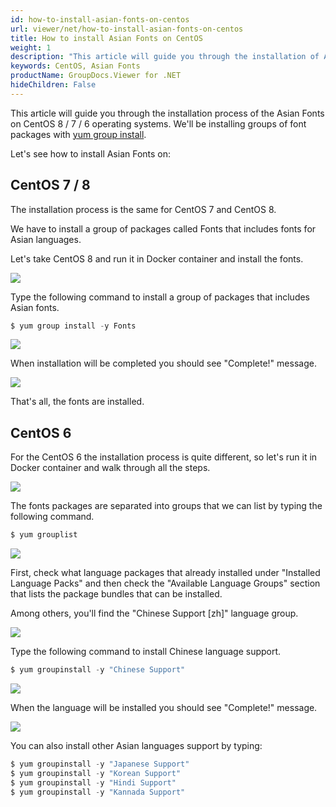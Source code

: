 ```yaml
---
id: how-to-install-asian-fonts-on-centos
url: viewer/net/how-to-install-asian-fonts-on-centos
title: How to install Asian Fonts on CentOS
weight: 1
description: "This article will guide you through the installation of Asian Fonts on CentOS 6 / 7 / 8."
keywords: CentOS, Asian Fonts
productName: GroupDocs.Viewer for .NET
hideChildren: False
---
```

This article will guide you through the installation process of the Asian Fonts on CentOS 8 / 7 / 6 operating systems. We'll be installing groups of font packages with [yum group install](https://access.redhat.com/documentation/en-us/red_hat_enterprise_linux/7/html/system_administrators_guide/sec-working_with_package_groups).

Let's see how to install Asian Fonts on:


## CentOS 7 / 8

The installation process is the same for CentOS 7 and CentOS 8.

We have to install a group of packages called Fonts that includes fonts for Asian languages.

Let's take CentOS 8 and run it in Docker container and install the fonts. 

![](viewer/net/images/how-to-install-asian-fonts-on-centos.png)

Type the following command to install a group of packages that includes Asian fonts.

```csharp
$ yum group install -y Fonts
```

  
![](viewer/net/images/how-to-install-asian-fonts-on-centos_1.png)

When installation will be completed you should see "Complete!" message.

![](viewer/net/images/how-to-install-asian-fonts-on-centos_2.png)

That's all, the fonts are installed.

## CentOS 6

For the CentOS 6 the installation process is quite different, so let's run it in Docker container and walk through all the steps.

![](viewer/net/images/how-to-install-asian-fonts-on-centos_3.png)

The fonts packages are separated into groups that we can list by typing the following command. 

```csharp
$ yum grouplist
```

![](viewer/net/images/how-to-install-asian-fonts-on-centos_4.png)

First, check what language packages that already installed under "Installed Language Packs" and then check the "Available Language Groups" section that lists the package bundles that can be installed.

Among others, you'll find the "Chinese Support \[zh\]" language group.

![](viewer/net/images/how-to-install-asian-fonts-on-centos_5.png)

Type the following command to install Chinese language support.

```csharp
$ yum groupinstall -y "Chinese Support"
```

![](viewer/net/images/how-to-install-asian-fonts-on-centos_6.png)

When the language will be installed you should see "Complete!" message.

![](viewer/net/images/how-to-install-asian-fonts-on-centos_7.png)

You can also install other Asian languages support by typing:

```csharp
$ yum groupinstall -y "Japanese Support"
$ yum groupinstall -y "Korean Support"
$ yum groupinstall -y "Hindi Support"
$ yum groupinstall -y "Kannada Support"
```
